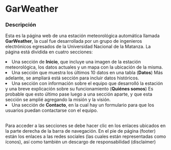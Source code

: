 # GarWeather

### Descripción

<p>Esta es la página web de una estación meteorológica automática llamada <strong>GarWeather</strong>, la cual fue desarrollada por un grupo de ingenieros electrónicos egresados de la Universidad Nacional de la Matanza. La página está dividida en cuatro secciones:</p>
<li>Una sección de <strong>Inicio</strong>, que incluye una imagen de la estación meteorológica, los datos actuales y un mapa con la ubicación de la misma.</li>
<li>Una sección que muestra los últimos 10 datos en una tabla (<strong>Datos</strong>) Más adelante, se ampliará está sección para incluir datos históricos. </li>
<li>Una sección con información sobre el equipo que desarrolló la estación y una breve explicación sobre su funcionamiento (<strong>Quiénes somos</strong>) Es probable que esto último pase luego a una sección aparte, y que esta sección se amplié agregando la misión y la visión. </li>
<li>Una sección de <strong>Contacto</strong>, en la cual hay un formulario para que los usuarios puedan contactarse con el equipo. </li> <br>
<p>Para acceder a las secciones se debe hacer clic en los enlaces ubicados en la parte derecha de la barra de navegación. En el pie de página (footer) están los enlaces a las redes sociales (las cuales están representadas como íconos), así como también un descargo de responsabilidad (disclaimer)</p>